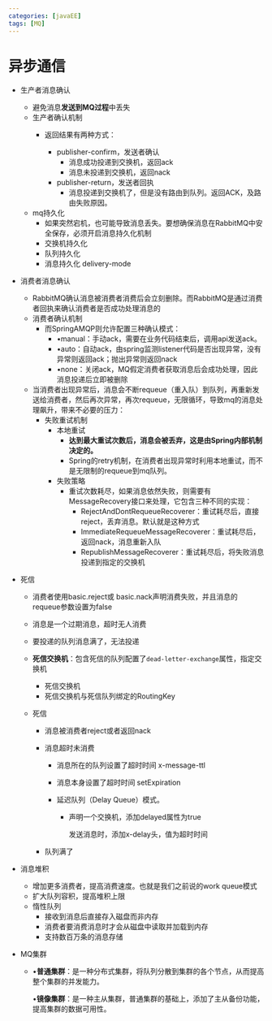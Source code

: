 ```yaml
---
categories: [javaEE]
tags: [MQ]
---
```

# 异步通信

- 生产者消息确认

  - 避免消息**发送到MQ过程**中丢失
  - 生产者确认机制
    - 返回结果有两种方式：

      - publisher-confirm，发送者确认
        - 消息成功投递到交换机，返回ack
        - 消息未投递到交换机，返回nack
      - publisher-return，发送者回执
        - 消息投递到交换机了，但是没有路由到队列。返回ACK，及路由失败原因。
  - mq持久化
    - 如果突然宕机，也可能导致消息丢失。要想确保消息在RabbitMQ中安全保存，必须开启消息持久化机制
    - 交换机持久化
    - 队列持久化
    - 消息持久化 delivery-mode

- 消费者消息确认

  - RabbitMQ确认消息被消费者消费后会立刻删除。而RabbitMQ是通过消费者回执来确认消费者是否成功处理消息的
  - 消费者确认机制
    - 而SpringAMQP则允许配置三种确认模式：
      - •manual：手动ack，需要在业务代码结束后，调用api发送ack。
      - •auto：自动ack，由spring监测listener代码是否出现异常，没有异常则返回ack；抛出异常则返回nack
      - •none：关闭ack，MQ假定消费者获取消息后会成功处理，因此消息投递后立即被删除
  - 当消费者出现异常后，消息会不断requeue（重入队）到队列，再重新发送给消费者，然后再次异常，再次requeue，无限循环，导致mq的消息处理飙升，带来不必要的压力：
    - 失败重试机制
      - 本地重试
        - **达到最大重试次数后，消息会被丢弃，这是由Spring内部机制决定的。**
        - Spring的retry机制，在消费者出现异常时利用本地重试，而不是无限制的requeue到mq队列。
      - 失败策略
        - 重试次数耗尽，如果消息依然失败，则需要有MessageRecovery接口来处理，它包含三种不同的实现：
          - RejectAndDontRequeueRecoverer：重试耗尽后，直接reject，丢弃消息。默认就是这种方式
          - ImmediateRequeueMessageRecoverer：重试耗尽后，返回nack，消息重新入队
          - RepublishMessageRecoverer：重试耗尽后，将失败消息投递到指定的交换机

- 死信

  - 消费者使用basic.reject或 basic.nack声明消费失败，并且消息的requeue参数设置为false

  - 消息是一个过期消息，超时无人消费

  - 要投递的队列消息满了，无法投递

  - **死信交换机**：包含死信的队列配置了`dead-letter-exchange`属性，指定交换机

    - 死信交换机
    - 死信交换机与死信队列绑定的RoutingKey

  - 死信

    - 消息被消费者reject或者返回nack

    - 消息超时未消费

      - 消息所在的队列设置了超时时间 x-message-ttl

      - 消息本身设置了超时时间 setExpiration

      - 延迟队列（Delay Queue）模式。

        - 声明一个交换机，添加delayed属性为true

          发送消息时，添加x-delay头，值为超时时间

    - 队列满了

- 消息堆积

  - 增加更多消费者，提高消费速度。也就是我们之前说的work queue模式
  - 扩大队列容积，提高堆积上限
  - 惰性队列
    - 接收到消息后直接存入磁盘而非内存
    - 消费者要消费消息时才会从磁盘中读取并加载到内存
    - 支持数百万条的消息存储

- MQ集群

  - •**普通集群**：是一种分布式集群，将队列分散到集群的各个节点，从而提高整个集群的并发能力。

    •**镜像集群**：是一种主从集群，普通集群的基础上，添加了主从备份功能，提高集群的数据可用性。

  

